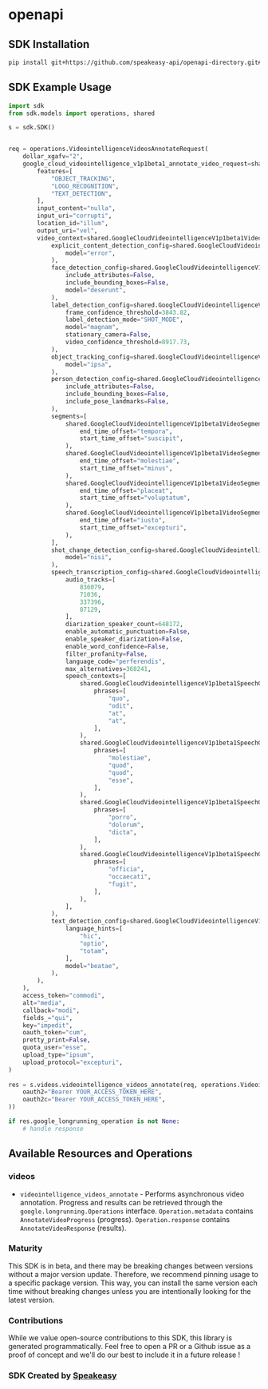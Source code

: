 # openapi

<!-- Start SDK Installation -->
## SDK Installation

```bash
pip install git+https://github.com/speakeasy-api/openapi-directory.git#subdirectory=SDKs/googleapis.com/videointelligence/v1p1beta1/python
```
<!-- End SDK Installation -->

## SDK Example Usage
<!-- Start SDK Example Usage -->
```python
import sdk
from sdk.models import operations, shared

s = sdk.SDK()


req = operations.VideointelligenceVideosAnnotateRequest(
    dollar_xgafv="2",
    google_cloud_videointelligence_v1p1beta1_annotate_video_request=shared.GoogleCloudVideointelligenceV1p1beta1AnnotateVideoRequest(
        features=[
            "OBJECT_TRACKING",
            "LOGO_RECOGNITION",
            "TEXT_DETECTION",
        ],
        input_content="nulla",
        input_uri="corrupti",
        location_id="illum",
        output_uri="vel",
        video_context=shared.GoogleCloudVideointelligenceV1p1beta1VideoContext(
            explicit_content_detection_config=shared.GoogleCloudVideointelligenceV1p1beta1ExplicitContentDetectionConfig(
                model="error",
            ),
            face_detection_config=shared.GoogleCloudVideointelligenceV1p1beta1FaceDetectionConfig(
                include_attributes=False,
                include_bounding_boxes=False,
                model="deserunt",
            ),
            label_detection_config=shared.GoogleCloudVideointelligenceV1p1beta1LabelDetectionConfig(
                frame_confidence_threshold=3843.82,
                label_detection_mode="SHOT_MODE",
                model="magnam",
                stationary_camera=False,
                video_confidence_threshold=8917.73,
            ),
            object_tracking_config=shared.GoogleCloudVideointelligenceV1p1beta1ObjectTrackingConfig(
                model="ipsa",
            ),
            person_detection_config=shared.GoogleCloudVideointelligenceV1p1beta1PersonDetectionConfig(
                include_attributes=False,
                include_bounding_boxes=False,
                include_pose_landmarks=False,
            ),
            segments=[
                shared.GoogleCloudVideointelligenceV1p1beta1VideoSegment(
                    end_time_offset="tempora",
                    start_time_offset="suscipit",
                ),
                shared.GoogleCloudVideointelligenceV1p1beta1VideoSegment(
                    end_time_offset="molestiae",
                    start_time_offset="minus",
                ),
                shared.GoogleCloudVideointelligenceV1p1beta1VideoSegment(
                    end_time_offset="placeat",
                    start_time_offset="voluptatum",
                ),
                shared.GoogleCloudVideointelligenceV1p1beta1VideoSegment(
                    end_time_offset="iusto",
                    start_time_offset="excepturi",
                ),
            ],
            shot_change_detection_config=shared.GoogleCloudVideointelligenceV1p1beta1ShotChangeDetectionConfig(
                model="nisi",
            ),
            speech_transcription_config=shared.GoogleCloudVideointelligenceV1p1beta1SpeechTranscriptionConfig(
                audio_tracks=[
                    836079,
                    71036,
                    337396,
                    87129,
                ],
                diarization_speaker_count=648172,
                enable_automatic_punctuation=False,
                enable_speaker_diarization=False,
                enable_word_confidence=False,
                filter_profanity=False,
                language_code="perferendis",
                max_alternatives=368241,
                speech_contexts=[
                    shared.GoogleCloudVideointelligenceV1p1beta1SpeechContext(
                        phrases=[
                            "quo",
                            "odit",
                            "at",
                            "at",
                        ],
                    ),
                    shared.GoogleCloudVideointelligenceV1p1beta1SpeechContext(
                        phrases=[
                            "molestiae",
                            "quod",
                            "quod",
                            "esse",
                        ],
                    ),
                    shared.GoogleCloudVideointelligenceV1p1beta1SpeechContext(
                        phrases=[
                            "porro",
                            "dolorum",
                            "dicta",
                        ],
                    ),
                    shared.GoogleCloudVideointelligenceV1p1beta1SpeechContext(
                        phrases=[
                            "officia",
                            "occaecati",
                            "fugit",
                        ],
                    ),
                ],
            ),
            text_detection_config=shared.GoogleCloudVideointelligenceV1p1beta1TextDetectionConfig(
                language_hints=[
                    "hic",
                    "optio",
                    "totam",
                ],
                model="beatae",
            ),
        ),
    ),
    access_token="commodi",
    alt="media",
    callback="modi",
    fields_="qui",
    key="impedit",
    oauth_token="cum",
    pretty_print=False,
    quota_user="esse",
    upload_type="ipsum",
    upload_protocol="excepturi",
)
    
res = s.videos.videointelligence_videos_annotate(req, operations.VideointelligenceVideosAnnotateSecurity(
    oauth2="Bearer YOUR_ACCESS_TOKEN_HERE",
    oauth2c="Bearer YOUR_ACCESS_TOKEN_HERE",
))

if res.google_longrunning_operation is not None:
    # handle response
```
<!-- End SDK Example Usage -->

<!-- Start SDK Available Operations -->
## Available Resources and Operations


### videos

* `videointelligence_videos_annotate` - Performs asynchronous video annotation. Progress and results can be retrieved through the `google.longrunning.Operations` interface. `Operation.metadata` contains `AnnotateVideoProgress` (progress). `Operation.response` contains `AnnotateVideoResponse` (results).
<!-- End SDK Available Operations -->

### Maturity

This SDK is in beta, and there may be breaking changes between versions without a major version update. Therefore, we recommend pinning usage
to a specific package version. This way, you can install the same version each time without breaking changes unless you are intentionally
looking for the latest version.

### Contributions

While we value open-source contributions to this SDK, this library is generated programmatically.
Feel free to open a PR or a Github issue as a proof of concept and we'll do our best to include it in a future release !

### SDK Created by [Speakeasy](https://docs.speakeasyapi.dev/docs/using-speakeasy/client-sdks)
